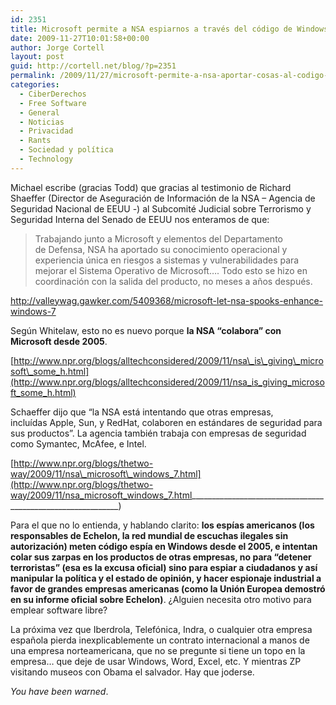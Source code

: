 ```yaml
---
id: 2351
title: Microsoft permite a NSA espiarnos a través del código de Windows 7
date: 2009-11-27T10:01:58+00:00
author: Jorge Cortell
layout: post
guid: http://cortell.net/blog/?p=2351
permalink: /2009/11/27/microsoft-permite-a-nsa-aportar-cosas-al-codigo-de-windows-7/
categories:
  - CiberDerechos
  - Free Software
  - General
  - Noticias
  - Privacidad
  - Rants
  - Sociedad y polí­tica
  - Technology
---
```

Michael escribe (gracias Todd) que gracias al testimonio de Richard Shaeffer (Director de Aseguración de Información de la NSA &#8211; Agencia de Seguridad Nacional de EEUU -) al Subcomité Judicial sobre Terrorismo y Seguridad Interna del Senado de EEUU nos enteramos de que:

> Trabajando junto a Microsoft y elementos del Departamento de Defensa, NSA ha aportado su conocimiento operacional y experiencia única en riesgos a sistemas y vulnerabilidades para mejorar el Sistema Operativo de Microsoft…. Todo esto se hizo en coordinación con la salida del producto, no meses a años después.

<http://valleywag.gawker.com/5409368/microsoft-let-nsa-spooks-enhance-windows-7>

Según Whitelaw, esto no es nuevo porque **la NSA &#8220;colabora&#8221; con Microsoft desde 2005**.

[http://www.npr.org/blogs/alltechconsidered/2009/11/nsa\_is\_giving\_microsoft\_some_h.html](http://www.npr.org/blogs/alltechconsidered/2009/11/nsa_is_giving_microsoft_some_h.html)

Schaeffer dijo que &#8220;la NSA está intentando que otras empresas, incluídas Apple, Sun, y RedHat, colaboren en estándares de seguridad para sus productos&#8221;. La agencia también trabaja con empresas de seguridad como Symantec, McAfee, e Intel.

[http://www.npr.org/blogs/thetwo-way/2009/11/nsa\_microsoft\_windows_7.html](http://www.npr.org/blogs/thetwo-way/2009/11/nsa_microsoft_windows_7.html____________________________________________________________)

Para el que no lo entienda, y hablando clarito: **los espías americanos (los responsables de Echelon, la red mundial de escuchas ilegales sin autorización) meten código espía en Windows desde el 2005, e intentan colar sus zarpas en los productos de otras empresas, no para &#8220;detener terroristas&#8221; (esa es la excusa oficial) sino para espiar a ciudadanos y así manipular la política y el estado de opinión, y hacer espionaje industrial a favor de grandes empresas americanas (como la Unión Europea demostró en su informe oficial sobre Echelon)**. ¿Alguien necesita otro motivo para emplear software libre?

La próxima vez que Iberdrola, Telefónica, Indra, o cualquier otra empresa española pierda inexplicablemente un contrato internacional a manos de una empresa norteamericana, que no se pregunte si tiene un topo en la empresa&#8230; que deje de usar Windows, Word, Excel, etc. Y mientras ZP visitando museos con Obama el salvador. Hay que joderse.

_You have been warned_.